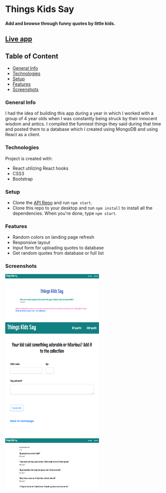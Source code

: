 # Things Kids Say

#### Add and browse through funny quotes by little kids. 

## [Live app](https://things-kids-say.netlify.app/)




## Table of Content
* [General Info](#general-info)
* [Technologies](#technologies)
* [Setup](#setup)
* [Features](#features)
* [Screenshots](#screenshots)

### General Info
I had the idea of building this app during a year in which I worked with a group of 4 year olds when I was constantly being struck by their innocent wisdom and antics. I compiled the funniest things they said during that time and posted them to a database which I created using MongoDB and using React as a client.


### Technologies
Project is created with:
* React utilizing React hooks
* CSS3
* Bootstrap

### Setup
- Clone the [API Repo](https://github.com/BC1985/things_kids_say_api) and run `npm start`.
- Clone this repo to your desktop and run `npm install` to install all the dependencies. When you're done, type `npm start`.

### Features 
* Random colors on landing page refresh 
* Responsive layout
* Input form for uploading quotes to database
* Get random quotes from database or full list


### Screenshots
<img src="src/Images/tks_screenshot1.png" width="300">
<img src="src/Images/tks_screenshot2.png" width="300">
<img src="src/Images/tks_screenshot3.png" width="300">







